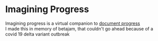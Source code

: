 # Imagining Progress
Imagining progress is a virtual companion to [document progress](https://www.instagram.com/documentprogress/)  
I made this in memory of betajam, that couldn't go ahead because of a covid 19 delta variant outbreak
